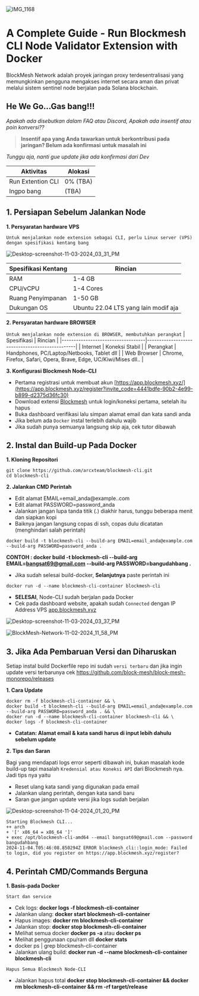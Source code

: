 ![IMG_1168](https://github.com/user-attachments/assets/01cf3f62-0213-4a0e-ad64-4b93d06c4228)

# A Complete Guide - Run Blockmesh CLI Node Validator Extension with Docker

BlockMesh Network adalah proyek jaringan proxy terdesentralisasi yang memungkinkan pengguna mengakses internet secara aman dan privat melalui sistem sentinel node berjalan pada Solana blockchain.

## He We Go...Gas bang!!!
*Apakah ada disebutkan dalam FAQ atau Discord, Apakah ada insentif atau poin konversi??*
> **Insentif apa yang Anda tawarkan untuk berkontribusi pada jaringan? Belum ada konfirmasi untuk masalah ini**

*Tunggu aja, nanti gue update jika ada konfirmasi dari Dev*

| Aktivitas             | Alokasi |
|-----------------------|---------|
| Run Extention CLI | 0% (TBA) |
| Ingpo bang | (TBA) |

## 1. Persiapan Sebelum Jalankan Node
**1. Persyaratan hardware VPS** 

`Untuk menjalankan node extension sebagai CLI, perlu Linux server (VPS) dengan spesifikasi kentang bang`

![Desktop-screenshot-11-03-2024_03_31_PM](https://github.com/user-attachments/assets/9076e52e-e7a1-4cb4-b22f-d3b166fd78a7)


| Spesifikasi Kentang               | Rincian                                       |
|-----------------------------------|----------------------------------------------|
| RAM                               | 1-4 GB                                       |
| CPU/vCPU                          | 1-4 Cores                                    |
| Ruang Penyimpanan                 | 1-50 GB                                      |
| Dukungan OS                       | Ubuntu 22.04 LTS yang lain modif aja         |

**2. Persyaratan hardware BROWSER** 

`Untuk menjalankan node extension di BROWSER, membutuhkan perangkat`
|  Spesifikasi                      | Rincian                                         |
|-----------------------------------|------------------------------------------------|
| Internet                          | Koneksi Stabil                            |
| Perangkat                         | Handphones, PC/Laptop/Netbooks, Tablet dll | 
| Web Browser                       | Chrome, Firefox, Safari, Opera, Brave, Edge, UC/Kiwi/Mises dll.. |

**3. Konfigurasi Blockmesh Node-CLI**

- Pertama registrasi untuk membuat akun [https://app.blockmesh.xyz/](https://app.blockmesh.xyz/register?invite_code=4441bdfe-90b2-4e99-b899-d2375d36fc30)
- Download extensi [Blockmesh](https://chromewebstore.google.com/detail/blockmesh-network/obfhoiefijlolgdmphcekifedagnkfjp) untuk login/koneksi pertama, setelah itu hapus
- Buka dashboard verifikasi lalu simpan alamat email dan kata sandi anda
- Jika belum ada `Docker` instal terlebih dahulu wajib
- Jika sudah punya semuanya langsung skip aja, cek tutor dibawah

## 2. Instal dan Build-up Pada Docker

**1. Kloning Repositori**

```
git clone https://github.com/arcxteam/blockmesh-cli.git
cd blockmesh-cli
```

**2. Jalankan CMD Perintah**

- Edit alamat EMAIL=email_anda@example..com
- Edit alamat PASSWORD=password_anda
- Jalankan jangan lupa tanda titik (.) diakhir harus, tunggu beberapa menit dan siapkan kopi
- Baiknya jangan langsung copas di ssh, copas dulu dicatatan (menghindari salah perintah)
  
```
docker build -t blockmesh-cli --build-arg EMAIL=email_anda@example.com --build-arg PASSWORD=password_anda .
```
**CONTOH : docker build -t blockmesh-cli --build-arg EMAIL=bangsat69@gmail.com --build-arg PASSWORD=bangudahbang .**

- Jika sudah selesai build-docker, **Selanjutnya** paste perintah ini

```
docker run -d --name blockmesh-cli-container blockmesh-cli
```
- **SELESAI**, Node-CLI sudah berjalan pada Docker
- Cek pada dashboard website, apakah sudah `Connected` dengan IP Address VPS  [app.blockmesh.xyz](https://app.blockmesh.xyz/)

![Desktop-screenshot-11-03-2024_03_37_PM](https://github.com/user-attachments/assets/8af1b035-39bb-4129-8655-58f9fdb06856)

![BlockMesh-Network-11-02-2024_11_58_PM](https://github.com/user-attachments/assets/7a5fa7d1-404e-46f7-90fe-c5d7a91f1ae0)


## 3. Jika Ada Pembaruan Versi dan Diharuskan

Setiap instal build Dockerfile repo ini sudah `versi terbaru` dan jika ingin update versi terbarunya cek https://github.com/block-mesh/block-mesh-monorepo/releases

**1. Cara Update**

```
docker rm -f blockmesh-cli-container && \
docker build -t blockmesh-cli --build-arg EMAIL=email_anda@example.com --build-arg PASSWORD=password_anda . && \
docker run -d --name blockmesh-cli-container blockmesh-cli && \
docker logs -f blockmesh-cli-container
```
- **Catatan: Alamat email & kata sandi harus di input lebih dahulu sebelum update**

**2. Tips dan Saran**

Bagi yang mendapati logs error seperti dibawah ini, bukan masalah kode build-up tapi masalah `Kredensial atau Koneksi API` dari Blockmesh nya. Jadi tips nya yaitu

- Reset ulang kata sandi yang digunakan pada email
- Jalankan ulang perintah, dengan kata sandi baru
- Saran gue jangan update versi jika logs sudah berjalan

![Desktop-screenshot-11-04-2024_01_20_PM](https://github.com/user-attachments/assets/63b6c05d-0fe6-47f0-abe0-5e82db85e4e2)

```
Starting Blockmesh CLI...
++ arch
+ '[' x86_64 = x86_64 ']'
+ exec /opt/blockmesh-cli-amd64 --email bangsat69@gmail.com --password bangudahbang
2024-11-04.T05:46:08.850294Z ERROR blockmesh_cli::login_mode: Failed to login, did you register on https://app.blockmesh.xyz/register?
```

## 4. Perintah CMD/Commands Berguna

**1. Basis-pada Docker**

`Start dan service`

- Cek logs: **docker logs -f blockmesh-cli-container**
- Jalankan ulang: **docker start blockmesh-cli-container**
- Hapus images: **docker rm blockmesh-cli-container**
- Jalankan stop: **docker stop blockmesh-cli-container**
- Melihat semua docker **docker ps -a** atau **docker ps**
- Melihat penggunaan cpu/ram dll **docker stats**
- docker ps | grep blockmesh-cli-container
- Jalankan ulang build: **docker run -d --name blockmesh-cli-container blockmesh-cli**

`Hapus Semua Blockmesh Node-CLI`

- Jalankan hapus total **docker stop blockmesh-cli-container && docker rm blockmesh-cli-container && rm -rf target/release**
